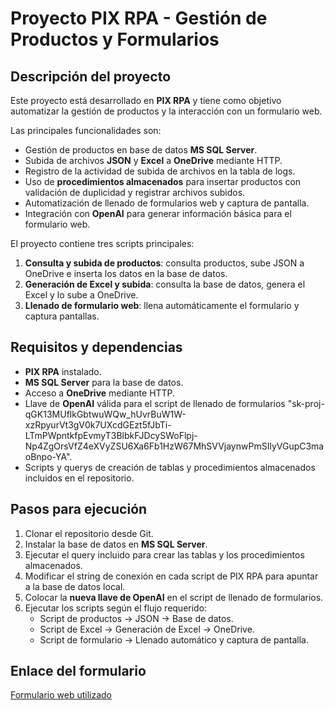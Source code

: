 
# Proyecto PIX RPA - Gestión de Productos y Formularios

## Descripción del proyecto
Este proyecto está desarrollado en **PIX RPA** y tiene como objetivo automatizar la gestión de productos y la interacción con un formulario web.  

Las principales funcionalidades son:  
- Gestión de productos en base de datos **MS SQL Server**.
- Subida de archivos **JSON** y **Excel** a **OneDrive** mediante HTTP.
- Registro de la actividad de subida de archivos en la tabla de logs.
- Uso de **procedimientos almacenados** para insertar productos con validación de duplicidad y registrar archivos subidos.
- Automatización de llenado de formularios web y captura de pantalla.
- Integración con **OpenAI** para generar información básica para el formulario web.

El proyecto contiene tres scripts principales:  
1. **Consulta y subida de productos**: consulta productos, sube JSON a OneDrive e inserta los datos en la base de datos.  
2. **Generación de Excel y subida**: consulta la base de datos, genera el Excel y lo sube a OneDrive.  
3. **Llenado de formulario web**: llena automáticamente el formulario y captura pantallas.  

## Requisitos y dependencias
- **PIX RPA** instalado.
- **MS SQL Server** para la base de datos.
- Acceso a **OneDrive** mediante HTTP.
- Llave de **OpenAI** válida para el script de llenado de formularios "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".
- Scripts y querys de creación de tablas y procedimientos almacenados incluidos en el repositorio.

## Pasos para ejecución
1. Clonar el repositorio desde Git.
2. Instalar la base de datos en **MS SQL Server**.
3. Ejecutar el query incluido para crear las tablas y los procedimientos almacenados.
4. Modificar el string de conexión en cada script de PIX RPA para apuntar a la base de datos local.
5. Colocar la **nueva llave de OpenAI** en el script de llenado de formularios.
6. Ejecutar los scripts según el flujo requerido:
   - Script de productos → JSON → Base de datos.
   - Script de Excel → Generación de Excel → OneDrive.
   - Script de formulario → Llenado automático y captura de pantalla.

## Enlace del formulario
[Formulario web utilizado](https://forms.gle/iDP1frioaAma4x626)
